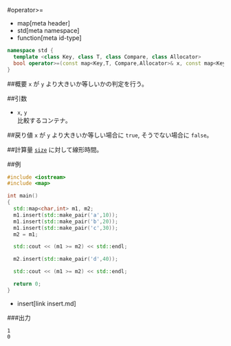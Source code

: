 #operator>=
* map[meta header]
* std[meta namespace]
* function[meta id-type]

```cpp
namespace std {
  template <class Key, class T, class Compare, class Allocator>
  bool operator>=(const map<Key,T, Compare,Allocator>& x, const map<Key,T, Compare,Allocator>& y);
}
```

##概要
`x` が `y` より大きいか等しいかの判定を行う。


##引数
- `x`, `y`<br/>
比較するコンテナ。


##戻り値
`x` が `y` より大きいか等しい場合に `true`, そうでない場合に `false`。


##計算量
[`size`](/reference/map/map/size.md) に対して線形時間。


##例
```cpp
#include <iostream>
#include <map>

int main()
{
  std::map<char,int> m1, m2;
  m1.insert(std::make_pair('a',10));
  m1.insert(std::make_pair('b',20));
  m1.insert(std::make_pair('c',30));
  m2 = m1;

  std::cout << (m1 >= m2) << std::endl;

  m2.insert(std::make_pair('d',40));

  std::cout << (m1 >= m2) << std::endl;

  return 0;
}
```
* insert[link insert.md]

###出力
```
1
0
```

